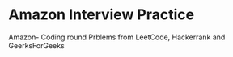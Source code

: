 # Amazon Interview Practice
 Amazon- Coding round Prblems from LeetCode, Hackerrank and GeerksForGeeks
